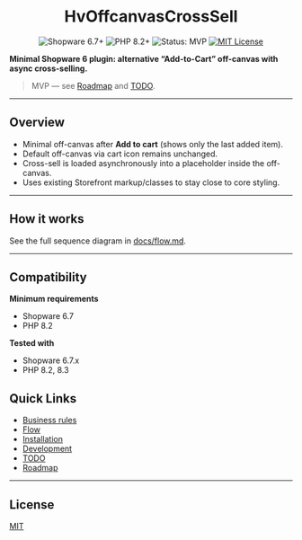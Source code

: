 <h1 align="center">HvOffcanvasCrossSell</h1>

<div align="center">

 <img src="https://img.shields.io/badge/Shopware-6.7%2B-0a92ff?logo=shopware" alt="Shopware 6.7+">
 <img src="https://img.shields.io/badge/PHP-8.2%2B-777bb4?logo=php" alt="PHP 8.2+">
 <img src="https://img.shields.io/badge/Status-MVP-yellow" alt="Status: MVP">
 <a href="LICENSE"><img src="https://img.shields.io/badge/License-MIT-green.svg" alt="MIT License"></a>

</div>

**Minimal Shopware 6 plugin: alternative “Add-to-Cart” off-canvas with async cross-selling.**

> MVP — see [Roadmap](docs/roadmap.md) and [TODO](docs/todo.md).

---

## Overview

- Minimal off-canvas after **Add to cart** (shows only the last added item).
- Default off-canvas via cart icon remains unchanged.
- Cross-sell is loaded asynchronously into a placeholder inside the off-canvas.
- Uses existing Storefront markup/classes to stay close to core styling.

---

## How it works

See the full sequence diagram in [docs/flow.md](docs/flow.md).

---

## Compatibility

**Minimum requirements**
- Shopware 6.7
- PHP 8.2

**Tested with**
- Shopware 6.7.x
- PHP 8.2, 8.3

## Quick Links

- [Business rules](docs/business-rules.md)
- [Flow](docs/flow.md)
- [Installation](docs/installation.md)
- [Development](docs/development.md)
- [TODO](docs/todo.md)
- [Roadmap](docs/roadmap.md)

---

## License

[MIT](LICENSE)

